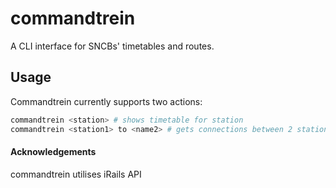 # commandtrein

A CLI interface for SNCBs' timetables and routes.


## Usage

Commandtrein currently supports two actions:

```bash
commandtrein <station> # shows timetable for station
commandtrein <station1> to <name2> # gets connections between 2 stations.
```



#### Acknowledgements

commandtrein utilises iRails API

